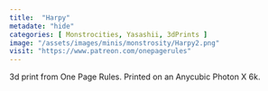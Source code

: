 ```yaml
---
title:  "Harpy"
metadate: "hide"
categories: [ Monstrocities, Yasashii, 3dPrints ]
image: "/assets/images/minis/monstrosity/Harpy2.png"
visit: "https://www.patreon.com/onepagerules"
---
```

3d print from One Page Rules. 
Printed on an Anycubic Photon X 6k.